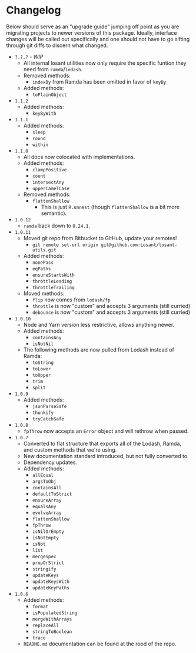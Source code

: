 # Changelog

Below should serve as an "upgrade guide" jumping off point as you are migrating projects to newer versions of this package. Ideally, interface changes will be called out specifically and one should not have to go sifting through git diffs to discern what changed.

- `?.?.?` - *WIP*
   - All internal losant utilities now only require the specific funtion they need from `ramda`/`lodash`.
   - Removed methods:
      - `indexBy` from Ramda has been omitted in favor of `keyBy`
   - Added methods:
      - `toPlainObject`
- `1.1.2`
   - Added methods:
      - `keyByWith`
- `1.1.1`
   - Added methods:
      - `sleep`
      - `round`
      - `within`
- `1.1.0`
   - All docs now colocated with implementations.
   - Added methods:
      - `clampPositive`
      - `count`
      - `intersectAny`
      - `upperCamelCase`
   - Removed methods:
      - `flattenShallow`
         - This is just `R.unnest` (though `flattenShallow` is a bit more semantic).
- `1.0.12`
   - `ramda` back down to `0.24.1`.
- `1.0.11`
   - Moved git repo from Bitbucket to GitHub, update your remotes!
      - `git remote set-url origin git@github.com:Losant/losant-utils.git`
   - Added methods:
      - `nonePass`
      - `eqPaths`
      - `ensureStartsWith`
      - `throttleLeading`
      - `throttleTrailing`
   - Moved methods:
      - `flip` now comes from `lodash/fp`
      - `throttle` is now "custom" and accepts 3 arguments (still curried)
      - `debounce` is now "custom" and accepts 3 arguments (still curried)
- `1.0.10`
   - Node and Yarn version less restrictive, allows anything newer.
   - Added methods:
      - `containsAny`
      - `isNotNil`
   - The following methods are now pulled from Lodash instead of Ramda:
      - `toString`
      - `toLower`
      - `toUpper`
      - `trim`
      - `split`
- `1.0.9`
   - Added methods:
      - `jsonParseSafe`
      - `thunkify`
      - `tryCatchSafe`
- `1.0.8`
   - `fpThrow` now accepts an `Error` object and will rethrow when passed.
- `1.0.7`
   - Converted to flat structure that exports all of the Lodash, Ramda, and custom methods that we're using.
   - New documentation standard introduced, but not fully converted to.
   - Dependency updates.
   - Added methods:
      - `allEqual`
      - `argsToObj`
      - `containsAll`
      - `defaultToStrict`
      - `ensureArray`
      - `equalsAny`
      - `evolveArray`
      - `flattenShallow`
      - `fpThrow`
      - `isNilOrEmpty`
      - `isNotEmpty`
      - `isNot`
      - `list`
      - `mergeSpec`
      - `propOrStrict`
      - `stringify`
      - `updateKeys`
      - `updateKeysWith`
      - `updateKeyPaths`
- `1.0.6`
   - Added methods:
      - `format`
      - `isPopulatedString`
      - `mergeWithArrays`
      - `replaceAll`
      - `stringToBoolean`
      - `trace`
   - `README.md` documentation can be found at the rood of the repo.
